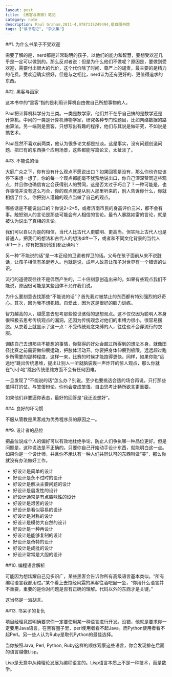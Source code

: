 ```yaml
---
layout: post
title: 《黑客与画家》笔记
category: note
description: Paul Graham,2011-4,9787115249494,借自图书馆
tags: ["读书笔记", "杂文集"]
---
```


##1. 为什么书呆子不受欢迎

需要了解的是，nerd都是非常聪明的孩子，以他们的能力和智慧，要想受欢迎几乎是一定可以做到的。那么反对者说：但是为什么他们不做呢？原因是，要做到受欢迎，需要付出很大的代价，这个代价除了时间、尊严上的谴责，最主要的是精力的花费。受欢迎确实很好，但是与之相比，nerd认为还有更好的、更值得追求的东西。

##2. 黑客与画家

这本书中的“黑客”指的是利用计算机自由做自己所想事物的人。

Paul把计算机科学分为三类。一类是数学家，他们并不在乎自己搞的是数学还是计算机。中间的一类是计算机博物学家，研究各种专门性题目，比如网络数据的路由算法。另一端则是黑客，只想写出有趣的程序，他们与其说是做研究，不如说是搞艺术。

Paul显然不喜欢前两类，他认为很多论文都是扯淡。这是事实，没有问题创造问题、把已有的东西换个应用场景，这些都能写篇论文，太扯淡了。

##3. 不能说的话

大庭广众之下，你有没有什么观点不愿说出口？如果回答是没有，那么你也许应该停下来想一想了。你的每一个观点都能毫不犹豫地说出口，你自己深深赞同这些观点，并且你也确信肯定会获得别人的赞同，这是否太过于巧合了？一种可能是，也许事情并没有这么巧合，你的观点就是从别人那里听来的，别人告诉你什么，你就相信了什么，你把别人灌输的观点当做了自己的观点。

哪些话是不能说出口的？你说2+2=5，或者济南市民的身高评价三米，都不会有事。触怒别人的言论是那些可能会有人相信的言论。最令人暴跳如雷的言论，就是被认为说出了真相的言论。

我们可以自以为是的相信，当代人比古代人更聪明、更高尚。但实际上古代人也是普通人，把我们的想法和古代人的想法diff一下，或者和不同文化背景的当代人diff一下，你有把握别他们都正确吗？

另一种“不能说的话”是一本正经的卫道者捍卫的话。父母在孩子面前从来不说脏话，让孩子相信有圣诞老人。也就是说，成年人故意让孩子对世界有一个错误的认识。

流行的道德观往往不是偶然产生的，二十倍刻意创造出来的。如果有些观点我们不能说，原因很可能是某些团体不允许我们说。

为什么要刻意去找那些“不能说的话”？首先我对被禁止的东西都有特别强烈的好奇心。其次，因为我不想犯错。自爱此，因为这是很好的脑力训练。

智力越高的人，越愿意去思考那些惊世骇俗的思想观点。这不仅仅因为聪明人本身很积极去思考传统观点的漏洞，还因为传统观念对他们的束缚力很小，很容易摆脱。从衣着上就显示了这一点：不受传统观念束缚的人，往往也不会穿流行的衣服。

训练自己去想那些不能想的事情，你获得的好处会超过所得到的想法本身。就像田径比赛之前需要做伸展运动，把肢体活动开。你要把身体伸展到极限，远远超过跑步所需要的那种程度，这样一来，比赛的时候才能跑得更快。同样，如果你能“远远地”跳出传统思维，提出让别人一听就脑袋轰一声炸开的惊人观点，那么你就在“小小地”跳出传统思维方面不会有任何困难。

一旦发现了“不能说的话”怎么办？别说。至少也要挑选合适的场合再说，只打那些值得打的仗。与笨蛋辩论，你也会变成笨蛋。自由思考比畅所欲言更重要。

如果他们非要逼你表态，最好的回答是“我还没想好”。

##4. 良好的坏习惯

不服从管教是黑客成为优秀程序员的原因之一。

##9. 设计者的品位

把品位说成个人的偏好可以有效地杜绝争论，防止人们争执哪一种品位更好。但是问题是，这种说法是不正确的。只要你自己开始动手设计东西，就能明白这一点。如果你是一个设计师，并且你不承认有一种人们共同认可的东西叫做“美”，那么你就没有办法做好工作。

- 好设计是简单的设计
- 好设计是永不过时的设计
- 好设计是解决主要问题的设计
- 好设计是启发性的设计
- 好设计通常是有点趣味性的设计
- 好设计是艰苦的设计
- 好设计是看似容易的设计
- 好设计是对称的设计
- 好设计是模仿大自然的设计
- 好设计是一种再设计
- 好设计是能够复制的设计
- 好设计是奇特的设计
- 好设计是成批的设计
- 好设计常常是大胆的设计

##10. 编程语言解析

可能因为想炫耀自己见多识广，某些黑客会告诉你所有高级语言基本类似。“所有编程语言我都用过。”某个看上去饱经风霜的黑客往酒吧里一坐，“你用什么语言并不重要，重要的是你对问题是否有正确的理解。代码以外的东西才是关键。”

这当然是一派胡言。

##13. 书呆子的复仇

项目经理竟然明确要求你一定要使用某一种语言进行开发。没错，他就是要求你一定要用Java语言。在黑客圈子里，perl使用者看不起Java。而Python使用者看不起Perl。另一些人认为Ruby是取代Python的最佳选择。

当你按照Java, Perl, Python, Ruby这样的顺序观察这些语言，你会发现排在后面的语言越像Lisp。

Lisp是无意中从纯理论发展为编程语言的。Lisp语言本质上不是一种技术，而是数学。

